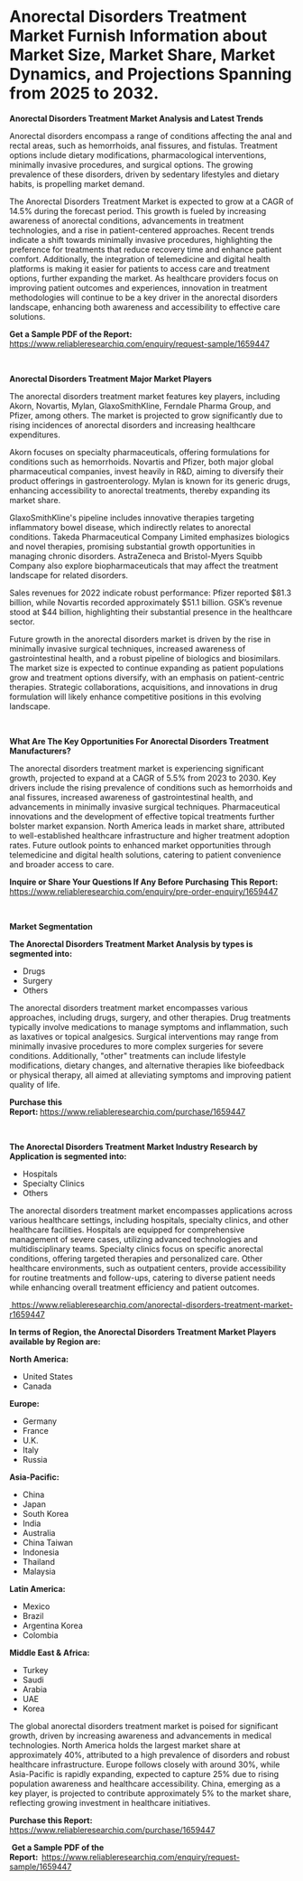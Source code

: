 <p><h1>Anorectal Disorders Treatment Market Furnish Information about Market Size, Market Share, Market Dynamics, and Projections Spanning from 2025 to 2032.</h1></p><p><strong>Anorectal Disorders Treatment Market Analysis and Latest Trends</strong></p>
<p><p>Anorectal disorders encompass a range of conditions affecting the anal and rectal areas, such as hemorrhoids, anal fissures, and fistulas. Treatment options include dietary modifications, pharmacological interventions, minimally invasive procedures, and surgical options. The growing prevalence of these disorders, driven by sedentary lifestyles and dietary habits, is propelling market demand. </p><p>The Anorectal Disorders Treatment Market is expected to grow at a CAGR of 14.5% during the forecast period. This growth is fueled by increasing awareness of anorectal conditions, advancements in treatment technologies, and a rise in patient-centered approaches. Recent trends indicate a shift towards minimally invasive procedures, highlighting the preference for treatments that reduce recovery time and enhance patient comfort. Additionally, the integration of telemedicine and digital health platforms is making it easier for patients to access care and treatment options, further expanding the market. As healthcare providers focus on improving patient outcomes and experiences, innovation in treatment methodologies will continue to be a key driver in the anorectal disorders landscape, enhancing both awareness and accessibility to effective care solutions.</p></p>
<p><strong>Get a Sample PDF of the Report:&nbsp;</strong> <a href="https://www.reliableresearchiq.com/enquiry/request-sample/1659447?utm_campaign=120&utm_medium=2&utm_source=Github&utm_content=ia&utm_term=12042025&utm_id=anorectal-disorders-treatment">https://www.reliableresearchiq.com/enquiry/request-sample/1659447</a></p>
<p>&nbsp;</p>
<p><strong>Anorectal Disorders Treatment Major Market Players</strong></p>
<p><p>The anorectal disorders treatment market features key players, including Akorn, Novartis, Mylan, GlaxoSmithKline, Ferndale Pharma Group, and Pfizer, among others. The market is projected to grow significantly due to rising incidences of anorectal disorders and increasing healthcare expenditures.</p><p>Akorn focuses on specialty pharmaceuticals, offering formulations for conditions such as hemorrhoids. Novartis and Pfizer, both major global pharmaceutical companies, invest heavily in R&D, aiming to diversify their product offerings in gastroenterology. Mylan is known for its generic drugs, enhancing accessibility to anorectal treatments, thereby expanding its market share.</p><p>GlaxoSmithKline's pipeline includes innovative therapies targeting inflammatory bowel disease, which indirectly relates to anorectal conditions. Takeda Pharmaceutical Company Limited emphasizes biologics and novel therapies, promising substantial growth opportunities in managing chronic disorders. AstraZeneca and Bristol-Myers Squibb Company also explore biopharmaceuticals that may affect the treatment landscape for related disorders.</p><p>Sales revenues for 2022 indicate robust performance: Pfizer reported $81.3 billion, while Novartis recorded approximately $51.1 billion. GSK’s revenue stood at $44 billion, highlighting their substantial presence in the healthcare sector. </p><p>Future growth in the anorectal disorders market is driven by the rise in minimally invasive surgical techniques, increased awareness of gastrointestinal health, and a robust pipeline of biologics and biosimilars. The market size is expected to continue expanding as patient populations grow and treatment options diversify, with an emphasis on patient-centric therapies. Strategic collaborations, acquisitions, and innovations in drug formulation will likely enhance competitive positions in this evolving landscape.</p></p>
<p>&nbsp;</p>
<p><strong>What Are The Key Opportunities For Anorectal Disorders Treatment Manufacturers?</strong></p>
<p><p>The anorectal disorders treatment market is experiencing significant growth, projected to expand at a CAGR of 5.5% from 2023 to 2030. Key drivers include the rising prevalence of conditions such as hemorrhoids and anal fissures, increased awareness of gastrointestinal health, and advancements in minimally invasive surgical techniques. Pharmaceutical innovations and the development of effective topical treatments further bolster market expansion. North America leads in market share, attributed to well-established healthcare infrastructure and higher treatment adoption rates. Future outlook points to enhanced market opportunities through telemedicine and digital health solutions, catering to patient convenience and broader access to care.</p></p>
<p><strong>Inquire or Share Your Questions If Any Before Purchasing This Report:</strong> <a href="https://www.reliableresearchiq.com/enquiry/pre-order-enquiry/1659447?utm_campaign=120&utm_medium=2&utm_source=Github&utm_content=ia&utm_term=12042025&utm_id=anorectal-disorders-treatment">https://www.reliableresearchiq.com/enquiry/pre-order-enquiry/1659447</a></p>
<p>&nbsp;</p>
<p><strong>Market Segmentation</strong></p>
<p><strong>The Anorectal Disorders Treatment Market Analysis by types is segmented into:</strong></p>
<p><ul><li>Drugs</li><li>Surgery</li><li>Others</li></ul></p>
<p><p>The anorectal disorders treatment market encompasses various approaches, including drugs, surgery, and other therapies. Drug treatments typically involve medications to manage symptoms and inflammation, such as laxatives or topical analgesics. Surgical interventions may range from minimally invasive procedures to more complex surgeries for severe conditions. Additionally, "other" treatments can include lifestyle modifications, dietary changes, and alternative therapies like biofeedback or physical therapy, all aimed at alleviating symptoms and improving patient quality of life.</p></p>
<p><strong>Purchase this Report:&nbsp;</strong><a href="https://www.reliableresearchiq.com/purchase/1659447?utm_campaign=120&utm_medium=2&utm_source=Github&utm_content=ia&utm_term=12042025&utm_id=anorectal-disorders-treatment">https://www.reliableresearchiq.com/purchase/1659447</a></p>
<p>&nbsp;</p>
<p><strong>The Anorectal Disorders Treatment Market Industry Research by Application is segmented into:</strong></p>
<p><ul><li>Hospitals</li><li>Specialty Clinics</li><li>Others</li></ul></p>
<p><p>The anorectal disorders treatment market encompasses applications across various healthcare settings, including hospitals, specialty clinics, and other healthcare facilities. Hospitals are equipped for comprehensive management of severe cases, utilizing advanced technologies and multidisciplinary teams. Specialty clinics focus on specific anorectal conditions, offering targeted therapies and personalized care. Other healthcare environments, such as outpatient centers, provide accessibility for routine treatments and follow-ups, catering to diverse patient needs while enhancing overall treatment efficiency and patient outcomes.</p></p>
<p><a href="https://www.reliableresearchiq.com/anorectal-disorders-treatment-market-r1659447?utm_campaign=120&utm_medium=2&utm_source=Github&utm_content=ia&utm_term=12042025&utm_id=anorectal-disorders-treatment">&nbsp;https://www.reliableresearchiq.com/anorectal-disorders-treatment-market-r1659447</a></p>
<p><strong>In terms of Region, the Anorectal Disorders Treatment Market Players available by Region are:</strong></p>
<p>
    <p> <strong> North America: </strong>
        <ul>
            <li>United States</li>
            <li>Canada</li>
        </ul>
        </p> 
    <p> <strong> Europe: </strong>
        <ul>
            <li>Germany</li>
            <li>France</li>
            <li>U.K.</li>
            <li>Italy</li>
            <li>Russia</li>
        </ul>
        </p> 
    <p> <strong> Asia-Pacific: </strong>
        <ul>
            <li>China</li>
            <li>Japan</li>
            <li>South Korea</li>
            <li>India</li>
            <li>Australia</li>
            <li>China Taiwan</li>
            <li>Indonesia</li>
            <li>Thailand</li>
            <li>Malaysia</li>
        </ul>
        </p> 
    <p> <strong> Latin America: </strong>
        <ul>
            <li>Mexico</li>
            <li>Brazil</li>
            <li>Argentina Korea</li>
            <li>Colombia</li>
        </ul>
        </p> 
    <p> <strong> Middle East & Africa: </strong>
        <ul>
            <li>Turkey</li>
            <li>Saudi</li>
            <li>Arabia</li>
            <li>UAE</li>
            <li>Korea</li>
        </ul>
    </p>
    </p>
<p><p>The global anorectal disorders treatment market is poised for significant growth, driven by increasing awareness and advancements in medical technologies. North America holds the largest market share at approximately 40%, attributed to a high prevalence of disorders and robust healthcare infrastructure. Europe follows closely with around 30%, while Asia-Pacific is rapidly expanding, expected to capture 25% due to rising population awareness and healthcare accessibility. China, emerging as a key player, is projected to contribute approximately 5% to the market share, reflecting growing investment in healthcare initiatives.</p></p>
<p><strong>Purchase this Report: </strong><a href="https://www.reliableresearchiq.com/purchase/1659447?utm_campaign=120&utm_medium=2&utm_source=Github&utm_content=ia&utm_term=12042025&utm_id=anorectal-disorders-treatment">https://www.reliableresearchiq.com/purchase/1659447</a></p>
<p>&nbsp;<strong>Get a Sample PDF of the Report:&nbsp;&nbsp;</strong><a href="https://www.reliableresearchiq.com/enquiry/request-sample/1659447?utm_campaign=120&utm_medium=2&utm_source=Github&utm_content=ia&utm_term=12042025&utm_id=anorectal-disorders-treatment">https://www.reliableresearchiq.com/enquiry/request-sample/1659447</a></p>
<p><strong></strong></p>
<p><p></p><p></p><p></p></p>